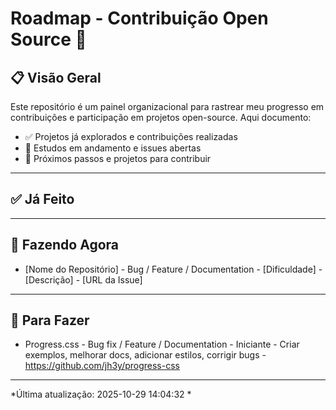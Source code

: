# Roadmap - Contribuição Open Source 🚀

## 📋 Visão Geral

Este repositório é um painel organizacional para rastrear meu progresso em contribuições e participação em projetos open-source. Aqui documento:

- ✅ Projetos já explorados e contribuições realizadas
- 🔄 Estudos em andamento e issues abertas
- 📅 Próximos passos e projetos para contribuir

---

## ✅ Já Feito

<!-- START_FEITO -->

<!-- END_FEITO -->

---

## 🔄 Fazendo Agora

<!-- START_FAZENDO -->
* [Nome do Repositório] - Bug / Feature / Documentation - [Dificuldade] - [Descrição] - [URL da Issue]
<!-- END_FAZENDO -->

---

## 📅 Para Fazer

<!-- START_FAZER -->
* Progress.css - Bug fix / Feature / Documentation - Iniciante - Criar exemplos, melhorar docs, adicionar estilos, corrigir bugs - https://github.com/jh3y/progress-css
<!-- END_FAZER -->

---

*Última atualização: 2025-10-29 14:04:32 *

